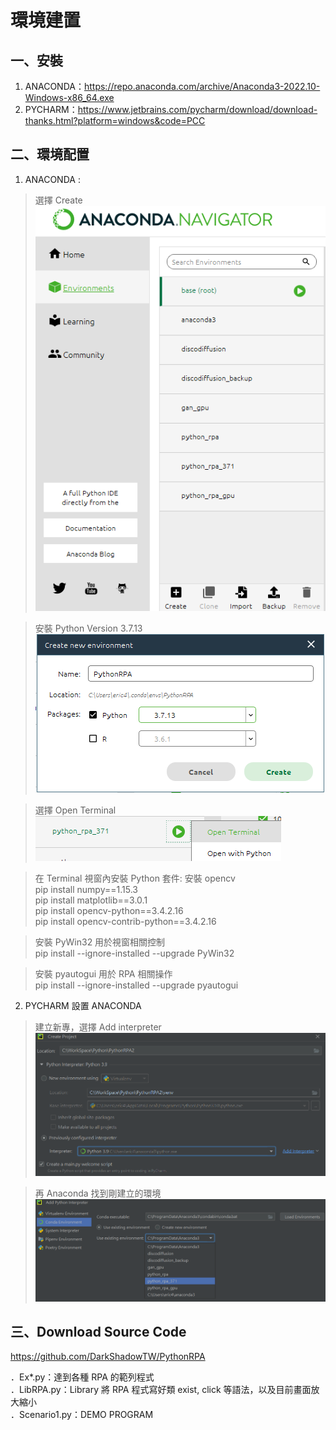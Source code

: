 環境建置
===

一、安裝
---
1. ANACONDA：https://repo.anaconda.com/archive/Anaconda3-2022.10-Windows-x86_64.exe
2. PYCHARM：https://www.jetbrains.com/pycharm/download/download-thanks.html?platform=windows&code=PCC

二、環境配置
---

1. ANACONDA : 

>選擇 Create
![img.png](/readme/img.png)

>安裝 Python Version 3.7.13
![img_1.png](/readme/img_1.png)

>選擇 Open Terminal
![img_2.png](/readme/img_2.png)

>在 Terminal 視窗內安裝 Python 套件:
安裝 opencv  
pip install numpy==1.15.3  
pip install matplotlib==3.0.1  
pip install opencv-python==3.4.2.16  
pip install opencv-contrib-python==3.4.2.16  

>安裝 PyWin32 用於視窗相關控制  
pip install --ignore-installed --upgrade PyWin32  

>安裝 pyautogui 用於 RPA 相關操作  
pip install --ignore-installed --upgrade pyautogui

2. PYCHARM 設置 ANACONDA 

>建立新專，選擇 Add interpreter
![img_3.png](/readme/img_3.png)

>再 Anaconda 找到剛建立的環境
![img_4.png](/readme/img_4.png)

三、Download Source Code
---

https://github.com/DarkShadowTW/PythonRPA

．Ex*.py：達到各種 RPA 的範列程式  
．LibRPA.py：Library 將 RPA 程式寫好類 exist, click 等語法，以及目前畫面放大縮小  
．Scenario1.py：DEMO PROGRAM  


